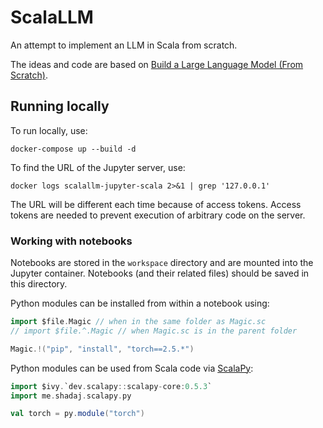 # ScalaLLM

An attempt to implement an LLM in Scala from scratch.

The ideas and code are based on
[Build a Large Language Model (From Scratch)](https://www.manning.com/books/build-a-large-language-model-from-scratch).

## Running locally

To run locally, use:

```shell
docker-compose up --build -d
```

To find the URL of the Jupyter server, use:

```shell
docker logs scalallm-jupyter-scala 2>&1 | grep '127.0.0.1'
```

The URL will be different each time because of access tokens. Access tokens are needed to prevent execution of arbitrary
code on the server.

### Working with notebooks

Notebooks are stored in the `workspace` directory and are mounted into the Jupyter container. Notebooks (and their
related files) should be saved in this directory.

Python modules can be installed from within a notebook using:
```scala
import $file.Magic // when in the same folder as Magic.sc
// import $file.^.Magic // when Magic.sc is in the parent folder

Magic.!("pip", "install", "torch==2.5.*")
```

Python modules can be used from Scala code via [ScalaPy](https://github.com/scalapy/scalapy):
```scala
import $ivy.`dev.scalapy::scalapy-core:0.5.3`
import me.shadaj.scalapy.py

val torch = py.module("torch")
```
